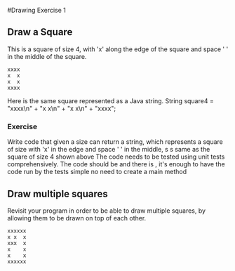 
#Drawing Exercise 1
## Draw a Square
This is a square of size 4, with 'x' along the edge of the square and space ' ' in the middle of the square.

```
xxxx
x  x
x  x
xxxx
```

Here is the same square represented as a Java string.
String square4 = "xxxx\n" +
"x x\n" +
"x x\n" +
"xxxx";

### Exercise
Write code that given a size can return a string, which represents a square of size with 'x' in the edge and space ' ' in the middle, s s same as the square of size 4 shown above The code needs to be  tested using unit tests comprehensively. The code should be  and there is  , it's enough to have the code run by the tests simple no need to create a main method

## Draw multiple squares
Revisit your program in order to be able to draw multiple squares, by allowing them to be drawn on top of each other.

```
xxxxxx
x x  x
xxx  x
x    x
x    x
xxxxxx
```
